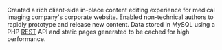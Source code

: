 Created a rich client-side in-place content editing experience for
medical imaging company's corporate website.
Enabled non-technical authors to rapidly prototype and release new
content.
Data stored in MySQL using a PHP [REST] API and static pages generated
to be cached for high performance.

[REST]: http://timelessrepo.com/haters-gonna-hateoas "Haters gonna HATEOAS"
